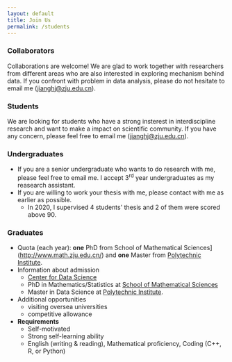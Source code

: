 ```yaml
---
layout: default
title: Join Us
permalink: /students
---
```


### Collaborators
Collaborations are welcome! We are glad to work together with researchers from different areas who are also interested in exploring mechanism behind data. If you confront with problem in data analysis, please do not hesitate to email me ([jianghj@zju.edu.cn](mailto:jianghj@zju.edu.cn)).

### Students
We are looking for students who have a strong insterest in interdiscipline research and want to make a impact on scientific community. If you have any concern, please feel free to email me ([jianghj@zju.edu.cn](mailto:jianghj@zju.edu.cn)).
### Undergraduates
* If you are a senior undergraduate who wants to do research with me, please feel free to email me. I accept 3<sup>rd</sup> year undergraduates as my reasearch assistant.
* If you are willing to work your thesis with me, please contact with me as earlier as possible.
    - In 2020, I supervised 4 students' thesis and 2 of them were scored above 90.

### Graduates
  - Quota (each year): **one** PhD from School of Mathematical Sciences](http://www.math.zju.edu.cn/) and **one** Master from [Polytechnic Institute](http://pi.zju.edu.cn/index.php).
  - Information about admission
      - [Center for Data Science](http://cds.zju.edu.cn/)
      - PhD in Mathematics/Statistics at [School of Mathematical Sciences](http://www.math.zju.edu.cn/38087/list.htm)
      - Master in Data Science at [Polytechnic Institute](http://pi.zju.edu.cn/index.php).
  - Additional opportunities
      - visiting oversea universities
      - competitive allowance
  - **Requirements**
      - Self-motivated 
      - Strong self-learning ability
      - English (writing & reading), Mathematical proficiency, Coding (C++, R, or Python) 

